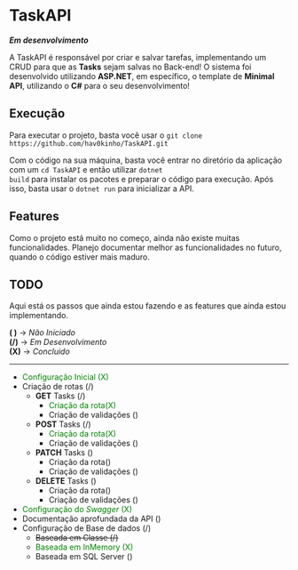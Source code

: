 <style>
    .completo{
        color: green;
    }
    .progresso{
        color: yellow;
    }
</style>

# TaskAPI 
***Em desenvolvimento***

<p>A TaskAPI é responsável por criar e salvar tarefas, implementando um CRUD para que as <strong>Tasks</strong> sejam salvas no Back-end! O sistema foi desenvolvido utilizando <strong>ASP.NET</strong>, em específico, o template de <strong>Minimal API</strong>, utilizando o <strong>C#</strong> para o seu desenvolvimento!</p>

## Execução
<p>
Para executar o projeto, basta você usar o <code>git clone https://github.com/hav0kinho/TaskAPI.git</code>

Com o código na sua máquina, basta você entrar no diretório da aplicação com um <code>cd TaskAPI</code> e então utilizar <code>dotnet build</code> para instalar os pacotes e preparar o código para execução. Após isso, basta usar o <code>dotnet run</code> para inicializar a API.
</p>

## Features
Como o projeto está muito no começo, ainda não existe muitas funcionalidades. Planejo documentar melhor as funcionalidades no futuro, quando o código estiver mais maduro.

## TODO
<p>Aqui está os passos que ainda estou fazendo e as features que ainda estou implementando.<br/>
</p>

**( )** -> *Não Iniciado* <br/>
**(/)** -> *Em Desenvolvimento* <br/>
**(X)** -> *Concluido*

---

* <span class="completo">Configuração Inicial (X)</span>
* Criação de rotas (/)
    * **GET** Tasks (/)
        * <span class="completo">Criação da rota(X)</span>
        * Criação de validações ()
    * **POST** Tasks (/)
        * <span class="completo">Criação da rota(X)</span>
        * Criação de validações ()
    * **PATCH** Tasks ()
        * Criação da rota()
        * Criação de validações ()
    * **DELETE** Tasks ()
        * Criação da rota()
        * Criação de validações ()
* <span class="completo">Configuração do *Swagger* (X)</span>
* Documentação aprofundada da API ()
* Configuração de Base de dados (/)
    * <s>Baseada em Classe (/)</s>
    * <span class="completo">Baseada em InMemory (X)</span>
    * Baseada em SQL Server ()



